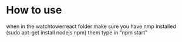 # How to use
when in the watchtowerreact folder make sure you have nmp installed (sudo apt-get install nodejs npm)
them type in "npm start"